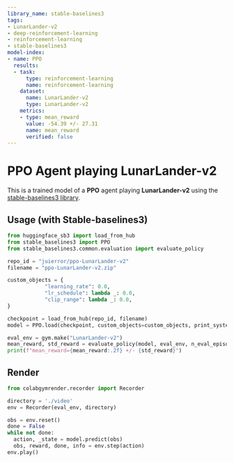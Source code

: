 ```yaml
---
library_name: stable-baselines3
tags:
- LunarLander-v2
- deep-reinforcement-learning
- reinforcement-learning
- stable-baselines3
model-index:
- name: PPO
  results:
  - task:
      type: reinforcement-learning
      name: reinforcement-learning
    dataset:
      name: LunarLander-v2
      type: LunarLander-v2
    metrics:
    - type: mean_reward
      value: -54.39 +/- 27.31
      name: mean_reward
      verified: false
---
```


# **PPO** Agent playing **LunarLander-v2**
This is a trained model of a **PPO** agent playing **LunarLander-v2**
using the [stable-baselines3 library](https://github.com/DLR-RM/stable-baselines3).

## Usage (with Stable-baselines3)
```python
from huggingface_sb3 import load_from_hub
from stable_baselines3 import PPO
from stable_baselines3.common.evaluation import evaluate_policy

repo_id = "juierror/ppo-LunarLander-v2"
filename = "ppo-LunarLander-v2.zip"

custom_objects = {
            "learning_rate": 0.0,
            "lr_schedule": lambda _: 0.0,
            "clip_range": lambda _: 0.0,
}

checkpoint = load_from_hub(repo_id, filename)
model = PPO.load(checkpoint, custom_objects=custom_objects, print_system_info=True)

eval_env = gym.make("LunarLander-v2")
mean_reward, std_reward = evaluate_policy(model, eval_env, n_eval_episodes=10, deterministic=True)
print(f"mean_reward={mean_reward:.2f} +/- {std_reward}")
```

## Render
```python
from colabgymrender.recorder import Recorder

directory = './video'
env = Recorder(eval_env, directory)

obs = env.reset()
done = False
while not done:
  action, _state = model.predict(obs)
  obs, reward, done, info = env.step(action)
env.play()
```